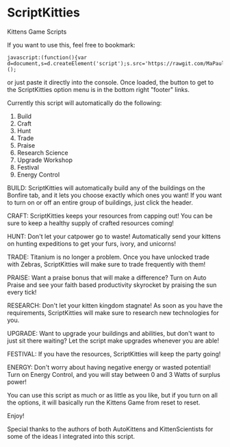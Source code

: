 # ScriptKitties
Kittens Game Scripts

If you want to use this, feel free to bookmark:

    javascript:(function(){var d=document,s=d.createElement('script');s.src='https://rawgit.com/MaPaul1977/KittensGame/master/ScriptKitties.js';d.body.appendChild(s);})();

or just paste it directly into the console. Once loaded, the button to get to the ScriptKitties option menu is in the bottom right "footer" links.

Currently this script will automatically do the following:

1) Build
2) Craft
3) Hunt
4) Trade
5) Praise
6) Research Science
7) Upgrade Workshop
8) Festival
9) Energy Control

BUILD: ScriptKitties will automatically build any of the buildings on the Bonfire tab, and it lets you choose exactly which ones you want! If you want to turn on or off an entire group of buildings, just click the header.

CRAFT: ScriptKitties keeps your resources from capping out! You can be sure to keep a healthy supply of crafted resources coming!

HUNT: Don't let your catpower go to waste! Automatically send your kittens on hunting expeditions to get your furs, ivory, and unicorns!

TRADE: Titanium is no longer a problem. Once you have unlocked trade with Zebras, ScriptKitties will make sure to trade frequently with them!

PRAISE: Want a praise bonus that will make a difference? Turn on Auto Praise and see your faith based productivity skyrocket by praising the sun every tick!

RESEARCH: Don't let your kitten kingdom stagnate! As soon as you have the requirements, ScriptKitties will make sure to research new technologies for you.

UPGRADE: Want to upgrade your buildings and abilities, but don't want to just sit there waiting? Let the script make upgrades whenever you are able!

FESTIVAL: If you have the resources, ScriptKitties will keep the party going!

ENERGY: Don't worry about having negative energy or wasted potential! Turn on Energy Control, and you will stay between 0 and 3 Watts of surplus power!

You can use this script as much or as little as you like, but if you turn on all the options, it will basically run the Kittens Game from reset to reset.

Enjoy!


Special thanks to the authors of both AutoKittens and KittenScientists for some of the ideas I integrated into this script.
